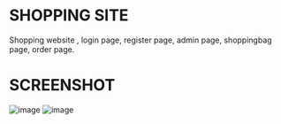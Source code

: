 # SHOPPING SITE
Shopping website , login page, register page, admin page, shoppingbag page, order page.
# SCREENSHOT
![image](https://user-images.githubusercontent.com/77132174/171379595-6ed67ff1-9835-4d4a-b2e9-858154f50fb3.png)
![image](https://user-images.githubusercontent.com/77132174/171379771-538bea50-b7b7-4c1d-8a45-97b37c6f45d1.png)
